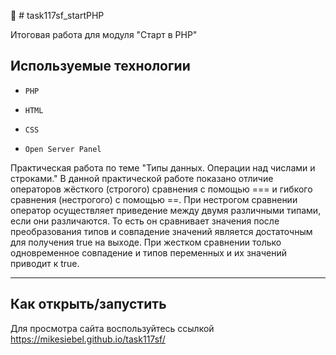 🚀 # task117sf_startPHP

Итоговая работа для модуля "Старт в PHP"

## Используемые технологии

* `PHP`

* `HTML`

* `CSS` 

* `Open Server Panel`




Практическая работа по теме "Типы данных. Операции над числами и строками." 
В данной практической работе показано отличие операторов жёсткого (строгого) сравнения с помощью === и гибкого сравнения (нестрогого) с помощью ==. При нестрогом сравнении оператор осуществляет приведение между двумя различными типами, если они различаются. То есть он сравнивает значения после преобразования типов и совпадение значений является достаточным для получения true на выходе. При жестком сравнении только одновременное совпадение и типов переменных и их значений приводит к true.

---

## Как открыть/запустить


Для просмотра сайта воспользуйтесь ссылкой https://mikesiebel.github.io/task117sf/
